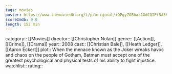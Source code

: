 ```yaml
---
tags: movies
poster: https://www.themoviedb.org/t/p/original/xQPgyZOBhaz1GdCQIPf5A5VeFzO.jpg
scoreImdb: 9.0
length: 152 min
---
```


category:: [[Movies]]
director:: [[Christopher Nolan]]
genre:: [[Action]], [[Crime]], [[Drama]]
year:: 2008
cast:: [[Christian Bale]], [[Heath Ledger]], [[Aaron Eckert]]
plot:: When the menace known as the Joker wreaks havoc and chaos on the people of Gotham, Batman must accept one of the greatest psychological and physical tests of his ability to fight injustice.
watchlist::
rating::
